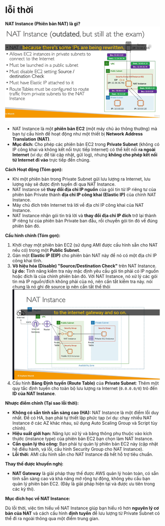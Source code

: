 # lỗi thời

**NAT Instance (Phiên bản NAT) là gì?**
![1746872133091](image/nat-instance/1746872133091.png)

- NAT Instance là một **phiên bản EC2** (một máy chủ ảo thông thường) mà bạn tự cấu hình để hoạt động như một thiết bị **Network Address Translation (NAT)**.
- **Mục đích:** Cho phép các phiên bản EC2 trong **Private Subnet** (không có IP công khai và không kết nối trực tiếp Internet) có thể kết nối **ra ngoài Internet** (ví dụ: để tải cập nhật, gửi log), nhưng **không cho phép kết nối từ Internet đi vào** trực tiếp đến chúng.

**Cách Hoạt động (Tóm gọn):**

- Khi một phiên bản trong Private Subnet gửi lưu lượng ra Internet, lưu lượng này sẽ được định tuyến đi qua NAT Instance.
- NAT Instance sẽ **thay đổi địa chỉ IP nguồn** của gói tin từ IP riêng tư của phiên bản Private thành **địa chỉ IP công khai (Elastic IP)** của chính NAT Instance.
- Máy chủ đích trên Internet trả lời về địa chỉ IP công khai của NAT Instance.
- NAT Instance nhận gói tin trả lời và **thay đổi địa chỉ IP đích** trở lại thành IP riêng tư của phiên bản Private ban đầu, rồi chuyển gói tin đó về đúng phiên bản đó.

**Cấu hình chính (Tóm gọn):**

1. Khởi chạy một phiên bản EC2 (sử dụng AMI được cấu hình sẵn cho NAT nếu có) trong một **Public Subnet**.
2. Gán một **Elastic IP (EIP)** cho phiên bản NAT này để nó có một địa chỉ IP công khai tĩnh.
3. **Vô hiệu hóa (Disable) "Source/Destination Check"** trên NAT Instance. **Lý do:** Tính năng kiểm tra này mặc định yêu cầu gói tin phải có IP nguồn hoặc đích là của chính phiên bản đó. Với NAT Instance, nó xử lý các gói tin mà IP nguồn/đích không phải của nó, nên cần tắt kiểm tra này. nói chung là nó ghi đè source ip nên cần tắt thế thôi
   ![1746872289940](image/nat-instance/1746872289940.png)
4. Cấu hình **Bảng Định tuyến (Route Table)** của **Private Subnet**: Thêm một quy tắc định tuyến cho toàn bộ lưu lượng ra Internet (`0.0.0.0/0`) trỏ đến **ID của NAT Instance**.

**Nhược điểm chính (Tại sao lỗi thời):**

- **Không có sẵn tính sẵn sàng cao (HA):** NAT Instance là một điểm lỗi duy nhất. Để có HA, bạn phải tự thiết lập phức tạp (ví dụ: chạy nhiều NAT Instance ở các AZ khác nhau, sử dụng Auto Scaling Group và Script tùy chỉnh).
- **Hiệu suất giới hạn:** Năng lực xử lý và băng thông phụ thuộc vào kích thước (instance type) của phiên bản EC2 bạn chọn làm NAT Instance.
- **Cần quản lý thủ công:** Bạn phải tự quản lý phiên bản EC2 này (cập nhật hệ điều hành, vá lỗi, cấu hình Security Group cho NAT Instance).
- **Lỗi thời:** AMI cấu hình sẵn cho NAT Instance đã hết hỗ trợ tiêu chuẩn.

**Thay thế được khuyến nghị:**

- **NAT Gateway** là giải pháp thay thế được AWS quản lý hoàn toàn, có sẵn tính sẵn sàng cao và khả năng mở rộng tự động, không yêu cầu bạn quản lý phiên bản EC2. (Đây là giải pháp hiện tại và được ưu tiên trong các kỳ thi).

**Mục đích học về NAT Instance:**

Dù lỗi thời, việc tìm hiểu về NAT Instance giúp bạn hiểu rõ hơn **nguyên lý cơ bản của NAT** và cách cấu hình **định tuyến** để lưu lượng từ Private Subnet có thể đi ra ngoài thông qua một điểm trung gian.
